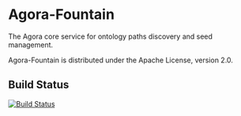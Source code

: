 Agora-Fountain
==============

The Agora core service for ontology paths discovery and seed management.

Agora-Fountain is distributed under the Apache License, version 2.0.

## Build Status

[![Build Status](https://travis-ci.org/SmartDeveloperHub/agora-fountain.svg?branch=travis)](https://travis-ci.org/SmartDeveloperHub/agora-fountain)